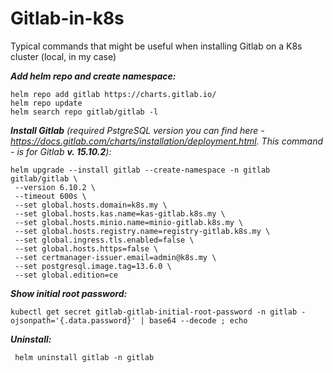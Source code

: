 # Gitlab-in-k8s

Typical commands that might be useful when installing Gitlab on a K8s cluster (local, in my case)

***Add helm repo and create namespace:***

    helm repo add gitlab https://charts.gitlab.io/
    helm repo update  
    helm search repo gitlab/gitlab -l

***Install Gitlab** (required PstgreSQL version you can find here - https://docs.gitlab.com/charts/installation/deployment.html. This command - is for Gitlab **v. 15.10.2**):*

    helm upgrade --install gitlab --create-namespace -n gitlab gitlab/gitlab \
     --version 6.10.2 \
     --timeout 600s \
     --set global.hosts.domain=k8s.my \
     --set global.hosts.kas.name=kas-gitlab.k8s.my \
     --set global.hosts.minio.name=minio-gitlab.k8s.my \
     --set global.hosts.registry.name=registry-gitlab.k8s.my \
     --set global.ingress.tls.enabled=false \
     --set global.hosts.https=false \
     --set certmanager-issuer.email=admin@k8s.my \
     --set postgresql.image.tag=13.6.0 \
     --set global.edition=ce

***Show initial root password:***

    kubectl get secret gitlab-gitlab-initial-root-password -n gitlab -ojsonpath='{.data.password}' | base64 --decode ; echo

 ***Uninstall:***

     helm uninstall gitlab -n gitlab
